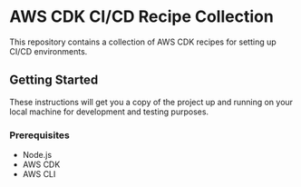 # AWS CDK CI/CD Recipe Collection

This repository contains a collection of AWS CDK recipes for setting up CI/CD environments.

## Getting Started

These instructions will get you a copy of the project up and running on your local machine for development and testing purposes.

### Prerequisites

- Node.js
- AWS CDK
- AWS CLI
